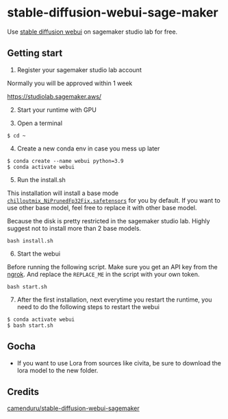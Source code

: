 # stable-diffusion-webui-sage-maker
Use [stable diffusion webui](https://github.com/AUTOMATIC1111/stable-diffusion-webui) on sagemaker studio lab for free.

## Getting start

1. Register your sagemaker studio lab account

Normally you will be approved within 1 week

https://studiolab.sagemaker.aws/

2. Start your runtime with GPU

3. Open a terminal

```shell
$ cd ~
```

4. Create a new conda env in case you mess up later

```shell
$ conda create --name webui python=3.9 
$ conda activate webui
```

5. Run the install.sh

This installation will install a base mode [`chilloutmix_NiPrunedFp32Fix.safetensors`](https://civitai.com/models/6424/chilloutmix) for you by default. If you want to use other base model, feel free to replace it with other base model.

Because the disk is pretty restricted in the sagemaker studio lab. Highly suggest not to install more than 2 base models.

```shell
bash install.sh
```

6. Start the webui

Before running the following script. Make sure you get an API key from the [ngrok](https://ngrok.com/). And replace the `REPLACE_ME` in the script with your own token.

```shell
bash start.sh
```

7. After the first installation, next everytime you restart the runtime, you need to do the following steps to restart the webui

```
$ conda activate webui
$ bash start.sh
```

## Gocha

- If you want to use Lora from sources like civita, be sure to download the lora model to the new folder.

## Credits

[camenduru/stable-diffusion-webui-sagemaker](https://github.com/camenduru/stable-diffusion-webui-sagemaker)




